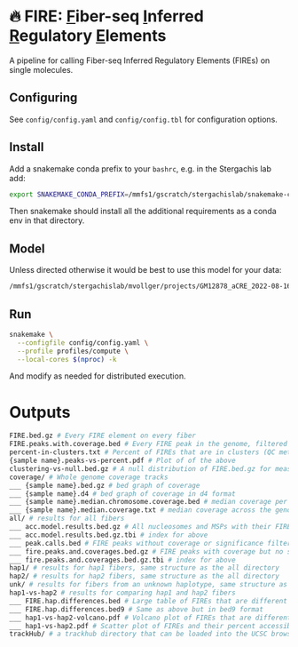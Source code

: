 # 🔥 **FIRE**: <ins>F</ins>iber-seq <ins>I</ins>nferred <ins>R</ins>egulatory <ins>E</ins>lements
A pipeline for calling Fiber-seq Inferred Regulatory Elements (FIREs) on single molecules.

## Configuring

See `config/config.yaml` and `config/config.tbl` for configuration options.

## Install
Add a snakemake conda prefix to your `bashrc`, e.g. in the Stergachis lab add:
```bash
export SNAKEMAKE_CONDA_PREFIX=/mmfs1/gscratch/stergachislab/snakemake-conda-envs
```
Then snakemake should install all the additional requirements as a conda env in that directory. 

## Model
Unless directed otherwise it would be best to use this model for your data:
```bash
/mmfs1/gscratch/stergachislab/mvollger/projects/GM12878_aCRE_2022-08-16/results/new_feats_GM12878/model.dat
```

## Run
```bash
snakemake \
  --configfile config/config.yaml \
  --profile profiles/compute \
  --local-cores $(nproc) -k
```
And modify as needed for distributed execution. 

# Outputs
```bash
FIRE.bed.gz # Every FIRE element on every fiber
FIRE.peaks.with.coverage.bed # Every FIRE peak in the genome, filtered for coverage
percent-in-clusters.txt # Percent of FIREs that are in clusters (QC metric)
{sample name}.peaks-vs-percent.pdf # Plot of of the above
clustering-vs-null.bed.gz # A null distribution of FIRE.bed.gz for measuring clustering
coverage/ # Whole genome coverage tracks
___ {sample name}.bed.gz # bed graph of coverage
___ {sample name}.d4 # bed graph of coverage in d4 format
___ {sample name}.median.chromosome.coverage.bed # median coverage per chromosome
___ {sample name}.median.coverage.txt # median coverage across the genome ignoring regions with zero coverage
all/ # results for all fibers
___ acc.model.results.bed.gz # All nucleosomes and MSPs with their FIRE scores for all fibers
___ acc.model.results.bed.gz.tbi # index for above
___ peak.calls.bed # FIRE peaks without coverage or significance filtering 
___ fire.peaks.and.coverages.bed.gz # FIRE peaks with coverage but no significance filtering 
___ fire.peaks.and.coverages.bed.gz.tbi # index for above
hap1/ # results for hap1 fibers, same structure as the all directory
hap2/ # results for hap2 fibers, same structure as the all directory
unk/ # results for fibers from an unknown haplotype, same structure as the all directory
hap1-vs-hap2 # results for comparing hap1 and hap2 fibers
___ FIRE.hap.differences.bed # Large table of FIREs that are different between hap1 and hap2
___ FIRE.hap.differences.bed9 # Same as above but in bed9 format
___ hap1-vs-hap2-volcano.pdf # Volcano plot of FIREs that are different between hap1 and hap2
___ hap1-vs-hap2.pdf # Scatter plot of FIREs and their percent accessibility for each hap
trackHub/ # a trackhub directory that can be loaded into the UCSC browser
```
